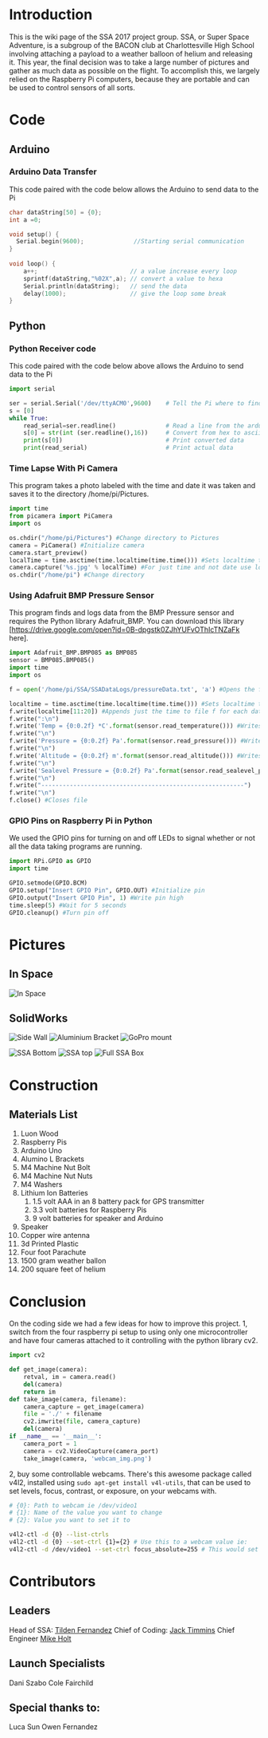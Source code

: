 # Introduction
This is the wiki page of the SSA 2017 project group. SSA, or Super Space Adventure, is a subgroup of the BACON club at Charlottesville High School involving attaching a payload to a weather balloon of helium and releasing it. This year, the final decision was to take a large number of pictures and gather as much data as possible on the flight. To accomplish this, we largely relied on the Raspberry Pi computers, because they are portable and can be used to control sensors of all sorts.

# Code
## Arduino
### Arduino Data Transfer

This code paired with the code below allows the Arduino to send data to the Pi

```c
char dataString[50] = {0};
int a =0; 

void setup() {
  Serial.begin(9600);              //Starting serial communication
}
  
void loop() {
    a++;                          // a value increase every loop
    sprintf(dataString,"%02X",a); // convert a value to hexa 
    Serial.println(dataString);   // send the data
    delay(1000);                  // give the loop some break
}
```

## Python
### Python Receiver code

This code paired with the code below above allows the Arduino to send data to the Pi

```python
import serial

ser = serial.Serial('/dev/ttyACM0',9600)    # Tell the Pi where to find the Arduino data
s = [0]
while True:
    read_serial=ser.readline()              # Read a line from the arduino
    s[0] = str(int (ser.readline(),16))     # Convert from hex to ascii
    print(s[0])                             # Print converted data
    print(read_serial)                      # Print actual data
```

### Time Lapse With Pi Camera

This program takes a photo labeled with the time and date it was taken and saves it to the directory /home/pi/Pictures.

```python
import time
from picamera import PiCamera
import os

os.chdir("/home/pi/Pictures") #Change directory to Pictures
camera = PiCamera() #Initialize camera
camera.start_preview()
localTime = time.asctime(time.localtime(time.time())) #Sets localtime to be the current time and date as a string
camera.capture('%s.jpg' % localTime) #For just time and not date use localTime[11:20]
os.chdir("/home/pi") #Change directory
```

### Using Adafruit BMP Pressure Sensor

This program finds and logs data from the BMP Pressure sensor and requires the Python library Adafruit_BMP. You can download this library <span class="plainlinks">[https://drive.google.com/open?id=0B-dpgstk0ZJhYUFvOThIcTNZaFk here]</span>.

```python
import Adafruit_BMP.BMP085 as BMP085
sensor = BMP085.BMP085()
import time
import os

f = open('/home/pi/SSA/SSADataLogs/pressureData.txt', 'a') #Opens the file pressureData.txt in 'a'ppending mode as object f

localtime = time.asctime(time.localtime(time.time())) #Sets localtime to be the current time and date as a string
f.write(localtime[11:20]) #Appends just the time to file f for each data logging
f.write(":\n")
f.write('Temp = {0:0.2f} *C'.format(sensor.read_temperature())) #Writes data to file f
f.write("\n")
f.write('Pressure = {0:0.2f} Pa'.format(sensor.read_pressure())) #Writes data to file f
f.write("\n")
f.write('Altitude = {0:0.2f} m'.format(sensor.read_altitude())) #Writes data to file f
f.write("\n")
f.write('Sealevel Pressure = {0:0.2f} Pa'.format(sensor.read_sealevel_pressure())) #Writes data to file f
f.write("\n")
f.write("---------------------------------------------------------")
f.write("\n")
f.close() #Closes file
```
### GPIO Pins on Raspberry Pi in Python

We used the GPIO pins for turning on and off LEDs to signal whether or not all the data taking programs are running.

```python
import RPi.GPIO as GPIO
import time

GPIO.setmode(GPIO.BCM)
GPIO.setup("Insert GPIO Pin", GPIO.OUT) #Initialize pin
GPIO.output("Insert GPIO Pin", 1) #Write pin high
time.sleep(5) #Wait for 5 seconds
GPIO.cleanup() #Turn pin off
```

# Pictures
## In Space

![In Space](in_space.jpg "Photo from space!")

## SolidWorks

![Side Wall](Side_wall.png "Side Wall") ![Aluminium Bracket](Aluminium_bracket.png "Bracket") ![GoPro mount](GoPro_mount.png "GoPro mount")

![SSA Bottom](SSA_Bottom.png "Bottom") ![SSA top](SSA_top.png "Top") ![Full SSA Box](full_SSA_box.png "Full Box")

# Construction
## Materials List

<ol>
    <li> Luon Wood
    <li> Raspberry Pis
    <li>Arduino Uno
    <li>Alumino L Brackets
    <li>M4 Machine Nut Bolt
    <li>M4 Machine Nut Nuts
    <li>M4 Washers
    <li>Lithium Ion Batteries
        <ol>
            <li>1.5 volt AAA in an 8 battery pack for GPS transmitter
            <li>3.3 volt batteries for Raspberry Pis
            <li>9 volt batteries for speaker and Arduino
        </ol>   
    </li>
    <li>Speaker
    <li>Copper wire antenna
    <li>3d Printed Plastic
    <li>Four foot Parachute
    <li>1500 gram weather ballon
    <li>200 square feet of helium
</ol>

# Conclusion
On the coding side we had a few ideas for how to improve this project. 1, switch from the four raspberry pi setup to using only one microcontroller and have four cameras attached to it controlling with the python library cv2.
```python
import cv2

def get_image(camera):
	retval, im = camera.read()
	del(camera)
	return im
def take_image(camera, filename):
	camera_capture = get_image(camera)
	file = './' + filename
	cv2.imwrite(file, camera_capture)
    del(camera)
if __name__ == '__main__':
	camera_port = 1
	camera = cv2.VideoCapture(camera_port)
    take_image(camera, 'webcam_img.png')
```
2, buy some controllable webcams. There's this awesome package called v4l2, installed using ```sudo apt-get install v4l-utils```, that can be used to set levels, focus, contrast, or exposure, on your webcams with.
```bash
# {0}: Path to webcam ie /dev/video1
# {1}: Name of the value you want to change
# {2}: Value you want to set it to

v4l2-ctl -d {0} --list-ctrls
v4l2-ctl -d {0} --set-ctrl {1}={2} # Use this to a webcam value ie:
v4l2-ctl -d /dev/video1 --set-ctrl focus_absolute=255 # This would set the webcam magnification to the highest setting. P.S. to do this you have to set focus_auto=0
```

# Contributors

## Leaders
Head of SSA: [Tilden Fernandez](http://wiki.chssigma.com/index.php?title=User:Tfernan26)
Chief of Coding: [Jack Timmins](https://github.com/Tim-Jackins)
Chief Engineer [Mike Holt](http://wiki.chssigma.com/index.php?title=User:Mholt09)

## Launch Specialists
Dani Szabo
Cole Fairchild

## Special thanks to:
Luca Sun
Owen Fernandez
